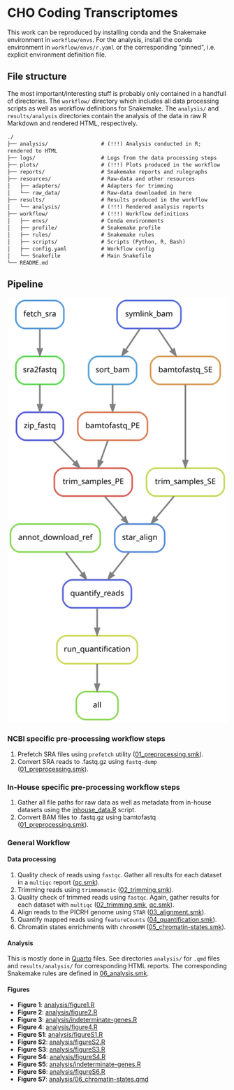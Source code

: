 # CHO Coding Transcriptomes

This work can be reproduced by installing conda and the Snakemake environment in
`workflow/envs`.
For the analysis, install the conda environment in `workflow/envs/r.yaml` or the
corresponding "pinned", i.e. explicit environment definition file.


## File structure

The most important/interesting stuff is probably only contained in a handfull
of directories. The `workflow/` directory which includes all data processing
scripts as well as workflow definitions for Snakemake. The `analysis/` and
`results/analysis` directories contain the analysis of the data in raw R Markdown and
rendered HTML, respectively.

```
./
├── analysis/                 # (!!!) Analysis conducted in R; rendered to HTML
├── logs/                     # Logs from the data processing steps
├── plots/                    # (!!!) Plots produced in the workflow
├── reports/                  # Snakemake reports and rulegraphs
├── resources/                # Raw-data and other resources
│   ├── adapters/             # Adapters for trimming
│   └── raw_data/             # Raw-data downloaded in here
├── results/                  # Results produced in the workflow
│   └── analysis/             # (!!!) Rendered analysis reports
├── workflow/                 # (!!!) Workflow definitions
│   ├── envs/                 # Conda environments
│   ├── profile/              # Snakemake profile
│   ├── rules/                # Snakemake rules
│   ├── scripts/              # Scripts (Python, R, Bash)
│   ├── config.yaml           # Workflow config
│   └── Snakefile             # Main Snakefile
└── README.md
```

## Pipeline

![reports/pipeline.svg](reports/pipeline.svg)

### NCBI specific pre-processing workflow steps

1. Prefetch SRA files using `prefetch` utility
   ([01_preprocessing.smk](workflow/rules/01_preprocessing.smk)).
2. Convert SRA reads to .fastq.gz using `fastq-dump`
   ([01_preprocessing.smk](workflow/rules/01_preprocessing.smk)).

### In-House specific pre-processing workflow steps

1. Gather all file paths for raw data as well as metadata from in-house
   datasets using the [inhouse_data.R](workflow/scripts/inhouse_data.R) script.
2. Convert BAM files to .fastq.gz using bamtofastq
   ([01_preprocessing.smk](workflow/rules/01_preprocessing.smk)).

### General Workflow

#### Data processing

1. Quality check of reads using `fastqc`. Gather all results for each dataset
   in a `multiqc` report
   ([qc.smk](workflow/rules/qc.smk)).
2. Trimming reads using `trimmomatic`
   ([02_trimming.smk](workflow/rules/02_trimming.smk)).
3. Quality check of trimmed reads using `fastqc`. Again, gather results for
   each dataset with `multiqc`
   ([02_trimming.smk](workflow/rules/qc.smk), [qc.smk](workflow/rules/qc.smk)).
4. Align reads to the PICRH genome using `STAR`
   ([03_alignment.smk](workflow/rules/03_alignment.smk)).
5. Quantify mapped reads using `featureCounts`
   ([04_quantification.smk](workflow/rules/04_quantification.smk)).
6. Chromatin states enrichments with `chromHMM`
   ([05_chromatin-states.smk](workflow/rules/05_chromatin-states.smk)).

#### Analysis

This is mostly done in [Quarto](https://quarto.org) files. See directories
`analysis/` for `.qmd` files and `results/analysis/` for corresponding HTML
reports.
The corresponding Snakemake rules are defined in
[06_analysis.smk](workflow/rules/06_analysis.smk).

#### Figures

- **Figure 1**: [analysis/figure1.R](analysis/figure1.R)
- **Figure 2**: [analysis/figure2.R](analysis/figure2.R)
- **Figure 3**: [analysis/indeterminate-genes.R](analysis/indeterminate-genes.R)
- **Figure 4**: [analysis/figure4.R](analysis/figure4.R)
- **Figure S1**: [analysis/figureS1.R](analysis/figureS1.R)
- **Figure S2**: [analysis/figureS2.R](analysis/figureS2.R)
- **Figure S3**: [analysis/figureS3.R](analysis/figureS3.R)
- **Figure S4**: [analysis/figureS4.R](analysis/figureS4.R)
- **Figure S5**: [analysis/indeterminate-genes.R](analysis/indeterminate-genes.R)
- **Figure S6**: [analysis/figureS6.R](analysis/figureS6.R.R)
- **Figure S7**: [analysis/06_chromatin-states.qmd](analysis/06_chromatin-states.qmd)


